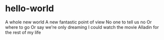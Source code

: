 # hello-world
A whole new world A new fantastic point of view No one to tell us no Or where to go Or say we're only dreaming
I could watch the movie Alladin for the rest of my life
